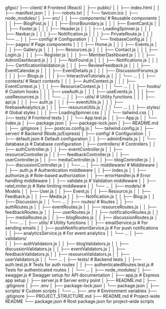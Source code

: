 gfgsc/
├── client/                      # Frontend (React)
│   ├── public/
│   │   ├── index.html
│   │   ├── manifest.json
│   │   ├── robots.txt
│   │   └── favicon.ico
│   ├── node_modules/
│   ├── src/
│   │   ├── components/          # Reusable components
│   │   │   ├── BlogPost.js
│   │   │   ├── ErrorBoundary.js
│   │   │   ├── EventCard.js
│   │   │   ├── Footer.js
│   │   │   ├── Header.js
│   │   │   ├── LoadingSpinner.js
│   │   │   ├── Navbar.js
│   │   │   ├── Nottification.js
│   │   │   ├── PrivateRoute.js
│   │   │   └── ...
│   │   ├── config/              # Configuration
│   │   │   └── firebaseConfig.js
│   │   ├── pages/               # Page components
│   │   │   ├── Home.js
│   │   │   ├── Events.js
│   │   │   ├── Gallery.js
│   │   │   ├── Resources.js
│   │   │   ├── Contact.js
│   │   │   ├── Login.js
│   │   │   ├── Register.js
│   │   │   ├── MemberDashboard.js
│   │   │   ├── AdminDashboard.js
│   │   │   ├── NotFound.js
│   │   │   ├── Notifications.js
│   │   │   ├── CertificationValidation.js
│   │   │   ├── ReviewFeedback.js
│   │   │   ├── EventCalendar.js
│   │   │   ├── EventDetails.js
│   │   │   ├── DiscussionForums.js
│   │   │   ├── Blogs.js
│   │   │   ├── InteractiveTutorials.js
│   │   │   └── ...
│   │   ├── contexts/            # React contexts
│   │   │   ├── AuthContext.js
│   │   │   ├── EventContext.js
│   │   │   ├── ResourceContext.js
│   │   │   └── ...
│   │   ├── hooks/               # Custom hooks
│   │   │   ├── useAuth.js
│   │   │   ├── useEvents.js
│   │   │   ├── useResources.js
│   │   │   └── ...
│   │   ├── utils/               # Utility functions
│   │   │   ├── api.js
│   │   │   ├── auth.js
│   │   │   ├── eventUtils.js
│   │   │   ├── firebaseAnalytics.js
│   │   │   ├── resourceUtils.js
│   │   │   └── ...
│   │   ├── styles/              # Global styles
│   │   │   ├── LoadingSpinner.css
│   │   │   └── tailwind.css
│   │   ├── tests/               # Frontend tests
│   │   │   └── App.test.js
│   │   ├── App.js
│   │   └── index.js
│   ├── package.json
│   ├── package-lock.json
│   ├── README.md
│   ├── .gitignore
│   ├── postcss.config.js
│   └── tailwind.config.js
│
├── server/                      # Backend (Node.js/Express)
│   ├── config/                  # Configuration
│   │   ├── default.json         # Default configuration
│   │   ├── adminEmails.js
│   │   └── database.js          # Database configuration
│   ├── controllers/             # Controllers
│   │   ├── authController.js
│   │   ├── eventController.js
│   │   ├── resourceController.js
│   │   ├── feedbackController.js
│   │   ├── userController.js
│   │   ├── mediaController.js
│   │   ├── blogController.js
│   │   ├── discussionController.js
│   │   └── ...
│   ├── middleware/              # Middleware
│   │   ├── auth.js              # Authentication middleware
│   │   ├── index.js
│   │   ├── authorize.js         # Role-based authorization
│   │   ├── errorHandler.js      # Error handling middleware
│   │   ├── validate.js          # Validation middleware
│   │   ├── rateLimiter.js       # Rate limiting middleware
│   │   └── ...
│   ├── models/                  # Models
│   │   ├── User.js
│   │   ├── Event.js
│   │   ├── Resource.js
│   │   ├── Feedback.js
│   │   ├── Media.js
│   │   ├── Notification.js
│   │   ├── Blog.js
│   │   ├── Discussion.js
│   │   └── ...
│   ├── routes/                  # Routes
│   │   ├── authRoutes.js
│   │   ├── eventRoutes.js
│   │   ├── resourceRoutes.js
│   │   ├── feedbackRoutes.js
│   │   ├── userRoutes.js
│   │   ├── notificationRoutes.js
│   │   ├── mediaRoutes.js
│   │   ├── blogRoutes.js
│   │   ├── discussionRoutes.js
│   │   └── ...
│   ├── utils/                   # Utility functions
│   │   ├── emailService.js      # For sending emails
│   │   ├── pushNotificationService.js # For push notifications
│   │   ├── analyticsService.js  # For event analytics
│   │   └── ...
│   ├── validators/                   
│   │   ├── authValidators.js
│   │   ├── blogValidators.js
│   │   ├── discussionValidators.js
│   │   ├── eventValidators.js
│   │   ├── feedbackValidators.js
│   │   ├── resourceValidators.js
│   │   ├── userValidators.js
│   │   └── ...
│   ├── tests/                   # Backend tests
│   │   ├── auth.test.js         # Tests for auth routes
│   │   ├── authenticatedRoutes.test.js # Tests for authenticated routes
│   │   └── ...
│   ├── node_modules/
│   ├── swagger.js               # Swagger setup for API documentation
│   ├── app.js                   # Express app setup
│   ├── server.js                # Server entry point
│   ├── README.md
│   ├── .gitignore
│   ├── .env
│   ├── package-lock.json
│   └── package.json
│
├── scripts/                     # Custom scripts
│   └── ...
├── .env                         # Environment variables
├── .gitignore
├── PROJECT_STRUCTURE.md
├── README.md                    # Project-wide README
└── package.json                 # Root package.json for project-wide scripts
